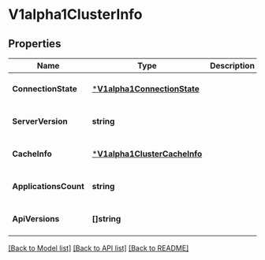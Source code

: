 # V1alpha1ClusterInfo

## Properties
Name | Type | Description | Notes
------------ | ------------- | ------------- | -------------
**ConnectionState** | [***V1alpha1ConnectionState**](v1alpha1ConnectionState.md) |  | [optional] [default to null]
**ServerVersion** | **string** |  | [optional] [default to null]
**CacheInfo** | [***V1alpha1ClusterCacheInfo**](v1alpha1ClusterCacheInfo.md) |  | [optional] [default to null]
**ApplicationsCount** | **string** |  | [optional] [default to null]
**ApiVersions** | **[]string** |  | [optional] [default to null]

[[Back to Model list]](../README.md#documentation-for-models) [[Back to API list]](../README.md#documentation-for-api-endpoints) [[Back to README]](../README.md)

